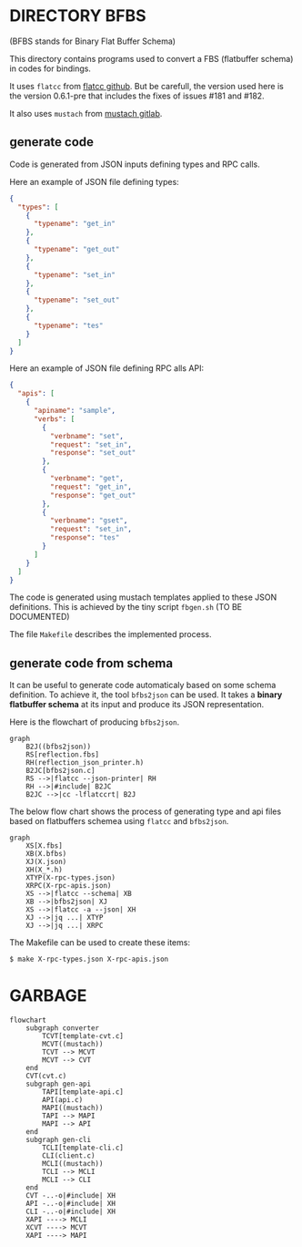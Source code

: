 # DIRECTORY BFBS

(BFBS stands for Binary Flat Buffer Schema)

This directory contains programs used to convert a FBS (flatbuffer schema)
in codes for bindings.

It uses `flatcc` from [flatcc github](https://github.com/dvidelabs/flatcc).
But be carefull, the version used here is the version 0.6.1-pre that includes
the fixes of issues #181 and #182.

It also uses `mustach` from [mustach gitlab](https://gitlab.com/jobol/mustach).

## generate code

Code is generated from JSON inputs defining types and RPC calls.

Here an example of JSON file defining types:

```json
{
  "types": [
    {
      "typename": "get_in"
    },
    {
      "typename": "get_out"
    },
    {
      "typename": "set_in"
    },
    {
      "typename": "set_out"
    },
    {
      "typename": "tes"
    }
  ]
}
```

Here an example of JSON file defining RPC alls API:

```json
{
  "apis": [
    {
      "apiname": "sample",
      "verbs": [
        {
          "verbname": "set",
          "request": "set_in",
          "response": "set_out"
        },
        {
          "verbname": "get",
          "request": "get_in",
          "response": "get_out"
        },
        {
          "verbname": "gset",
          "request": "set_in",
          "response": "tes"
        }
      ]
    }
  ]
}
```

The code is generated using mustach templates applied to these
JSON definitions. This is achieved by the tiny script `fbgen.sh`
(TO BE DOCUMENTED)

The file `Makefile` describes the implemented process.


## generate code from schema

It can be useful to generate code automaticaly based on some schema definition.
To achieve it, the tool `bfbs2json` can be used. It takes a
**binary flatbuffer schema** at its input and produce its JSON representation.

Here is the flowchart of producing `bfbs2json`.

```mermaid
graph
    B2J((bfbs2json))
    RS[reflection.fbs]
    RH(reflection_json_printer.h)
    B2JC[bfbs2json.c]
    RS -->|flatcc --json-printer| RH
    RH -->|#include| B2JC
    B2JC -->|cc -lflatccrt| B2J
```

The below flow chart shows the process of generating type and api files based on
flatbuffers schemea using `flatcc` and `bfbs2json`.

```mermaid
graph
    XS[X.fbs]
    XB(X.bfbs)
    XJ(X.json)
    XH(X_*.h)
    XTYP(X-rpc-types.json)
    XRPC(X-rpc-apis.json)
    XS -->|flatcc --schema| XB
    XB -->|bfbs2json| XJ
    XS -->|flatcc -a --json| XH
    XJ -->|jq ...| XTYP
    XJ -->|jq ...| XRPC
```

The Makefile can be used to create these items:

```sh
$ make X-rpc-types.json X-rpc-apis.json
```


# GARBAGE

```mermaid
flowchart
    subgraph converter
        TCVT[template-cvt.c]
        MCVT((mustach))
        TCVT --> MCVT
        MCVT --> CVT
    end
    CVT(cvt.c)
    subgraph gen-api
        TAPI[template-api.c]
        API(api.c)
        MAPI((mustach))
        TAPI --> MAPI
        MAPI --> API
    end
    subgraph gen-cli
        TCLI[template-cli.c]
        CLI(client.c)
        MCLI((mustach))
        TCLI --> MCLI
        MCLI --> CLI
    end
    CVT -..-o|#include| XH
    API -..-o|#include| XH
    CLI -..-o|#include| XH
    XAPI ----> MCLI
    XCVT ----> MCVT
    XAPI ----> MAPI
```

